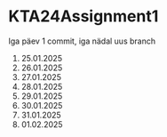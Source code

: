 # KTA24Assignment1
Iga päev 1 commit, iga nädal uus branch

1. 25.01.2025
2. 26.01.2025
3. 27.01.2025
4. 28.01.2025
5. 29.01.2025
6. 30.01.2025
7. 31.01.2025
8. 01.02.2025
 